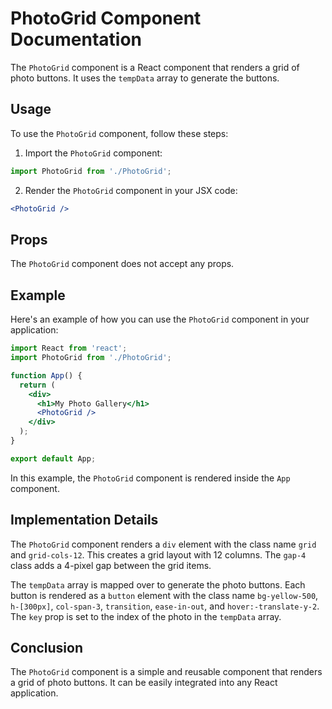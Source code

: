 # PhotoGrid Component Documentation

The `PhotoGrid` component is a React component that renders a grid of photo buttons. It uses the `tempData` array to generate the buttons.

## Usage

To use the `PhotoGrid` component, follow these steps:

1. Import the `PhotoGrid` component:

```javascript
import PhotoGrid from './PhotoGrid';
```

2. Render the `PhotoGrid` component in your JSX code:

```jsx
<PhotoGrid />
```

## Props

The `PhotoGrid` component does not accept any props.

## Example

Here's an example of how you can use the `PhotoGrid` component in your application:

```jsx
import React from 'react';
import PhotoGrid from './PhotoGrid';

function App() {
  return (
    <div>
      <h1>My Photo Gallery</h1>
      <PhotoGrid />
    </div>
  );
}

export default App;
```

In this example, the `PhotoGrid` component is rendered inside the `App` component.

## Implementation Details

The `PhotoGrid` component renders a `div` element with the class name `grid` and `grid-cols-12`. This creates a grid layout with 12 columns. The `gap-4` class adds a 4-pixel gap between the grid items.

The `tempData` array is mapped over to generate the photo buttons. Each button is rendered as a `button` element with the class name `bg-yellow-500`, `h-[300px]`, `col-span-3`, `transition`, `ease-in-out`, and `hover:-translate-y-2`. The `key` prop is set to the index of the photo in the `tempData` array.

## Conclusion

The `PhotoGrid` component is a simple and reusable component that renders a grid of photo buttons. It can be easily integrated into any React application.